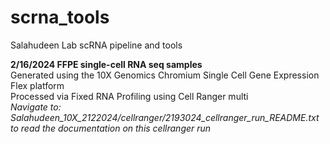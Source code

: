 # scrna_tools
Salahudeen Lab scRNA pipeline and tools  


**2/16/2024 FFPE single-cell RNA seq samples**  
Generated using the 10X Genomics Chromium Single Cell Gene Expression Flex platform  
Processed via Fixed RNA Profiling using Cell Ranger multi  
_Navigate to: Salahudeen_10X_2122024/cellranger/2193024_cellranger_run_README.txt to read the documentation on this cellranger run_
